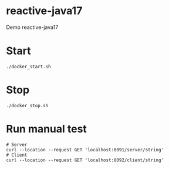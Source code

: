 # reactive-java17
Demo reactive-java17

# Start
```
./docker_start.sh
```

# Stop
```
./docker_stop.sh
```

# Run manual test
```
# Server
curl --location --request GET 'localhost:8091/server/string'
# Client
curl --location --request GET 'localhost:8092/client/string'
```